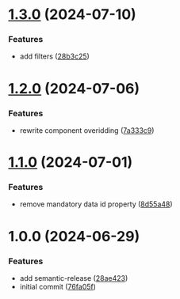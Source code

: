 # [1.3.0](https://github.com/KevinBonnoron/ngx-data-layout/compare/v1.2.0...v1.3.0) (2024-07-10)

### Features

- add filters ([28b3c25](https://github.com/KevinBonnoron/ngx-data-layout/commit/28b3c2500221251e4ff8ee018c65cfbf013d0ce7))

# [1.2.0](https://github.com/KevinBonnoron/ngx-data-layout/compare/v1.1.0...v1.2.0) (2024-07-06)

### Features

- rewrite component overidding ([7a333c9](https://github.com/KevinBonnoron/ngx-data-layout/commit/7a333c90b9108910b3dfeef01565f5ec035ed34c))

# [1.1.0](https://github.com/KevinBonnoron/ngx-data-layout/compare/v1.0.0...v1.1.0) (2024-07-01)

### Features

- remove mandatory data id property ([8d55a48](https://github.com/KevinBonnoron/ngx-data-layout/commit/8d55a48da466cfc47c1d59afb3b0b7e734ba4ab8))

# 1.0.0 (2024-06-29)

### Features

- add semantic-release ([28ae423](https://github.com/KevinBonnoron/ngx-data-layout/commit/28ae4233597db9fc1bc8ae50efa9a0051bf510f1))
- initial commit ([76fa05f](https://github.com/KevinBonnoron/ngx-data-layout/commit/76fa05fabef279f7bd724e5a9f2a05f9a2cd66a6))
